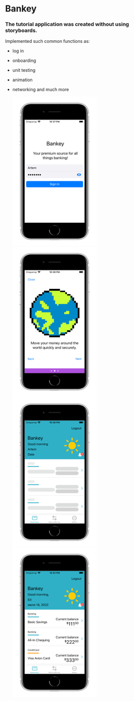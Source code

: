 # Bankey

### The tutorial application was created without using storyboards.

Implemented such common functions as:
- log in
- onboarding
- unit testing 
- animation
- networking
and much more


  <tr>
    <td><img src="Documentation/ScreenShot-1.png" width=270 height=480></td>
    <td><img src="Documentation/ScreenShot-2.png" width=270 height=480></td>
    <td><img src="Documentation/ScreenShot-3.png" width=270 height=480></td>
    <td><img src="Documentation/ScreenShot-4.png" width=270 height=480></td>
  </tr>
